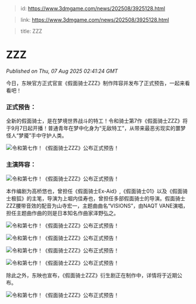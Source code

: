 > id: https://www.3dmgame.com/news/202508/3925128.html

> link: https://www.3dmgame.com/news/202508/3925128.html

> title: ZZZ

# ZZZ
_Published on Thu, 07 Aug 2025 02:41:24 GMT_

今日，东映官方正式官宣《假面骑士ZZZ》制作阵容并发布了正式预告，一起来看看吧！

### 正式预告：

全新的假面骑士，是在梦境世界战斗的特工！令和骑士第7作《假面骑士ZZZ》将于9月7日起开播！普通青年在梦中化身为“无敌特工”，从带来最恶劣现实的噩梦怪人“梦魇”手中守护人类。

![令和第七作！《假面骑士ZZZ》公布正式预告！](https://img.3dmgame.com/uploads/images/news/20250807/1754536009_809907_jpg_r.jpg)

### 主演阵容：

![令和第七作！《假面骑士ZZZ》公布正式预告！](https://img.3dmgame.com/uploads/images/news/20250807/1754536028_788798_png_r.webp)

本作编剧为高桥悠也，曾担任《假面骑士Ex-Aid》,《假面骑士01》以及《假面骑士极狐》的主笔，导演为上堀内佳寿也，曾担任多部假面骑士的导演。假面骑士ZZZ腰带音效的配音为山寺宏一，主题曲曲名“VISIONS”，由NAQT VANE演唱，担任主题曲作曲的则是日本知名作曲家泽野弘之。

![令和第七作！《假面骑士ZZZ》公布正式预告！](https://img.3dmgame.com/uploads/images/news/20250807/1754536043_427564_jpg_r.jpg)

![令和第七作！《假面骑士ZZZ》公布正式预告！](https://img.3dmgame.com/uploads/images/news/20250807/1754536043_616782_jpg_r.jpg)

![令和第七作！《假面骑士ZZZ》公布正式预告！](https://img.3dmgame.com/uploads/images/news/20250807/1754536084_140573_jpg_r.jpg)

![令和第七作！《假面骑士ZZZ》公布正式预告！](https://img.3dmgame.com/uploads/images/news/20250807/1754536089_579891_jpg_r.jpg)

除此之外，东映也宣布，《假面骑士ZZZ》衍生剧正在制作中，详情将于近期公布。

![令和第七作！《假面骑士ZZZ》公布正式预告！](https://img.3dmgame.com/uploads/images/news/20250807/1754536209_281203_jpeg_r.jpeg)
